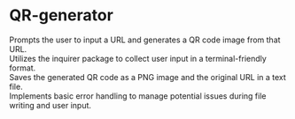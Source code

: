 # QR-generator
Prompts the user to input a URL and generates a QR code image from that URL.  <br>
Utilizes the inquirer package to collect user input in a terminal-friendly format.  <br>
Saves the generated QR code as a PNG image and the original URL in a text file.  <br>
Implements basic error handling to manage potential issues during file writing and user input. <br>
